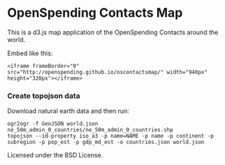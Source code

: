 # OpenSpending Contacts Map

This is a d3.js map application of the OpenSpending Contacts around the world.

Embed like this:

    <iframe frameBorder="0" src="http://openspending.github.io/oscontactsmap/" width="940px" height="320px"></iframe>


### Create topojson data

Download natural earth data and then run:

    ogr2ogr -f GeoJSON world.json ne_50m_admin_0_countries/ne_50m_admin_0_countries.shp
    topojson --id-property iso_a3 -p name=NAME -p name -p continent -p subregion -p pop_est -p gdp_md_est -o countries.json world.json


Licensed under the BSD License.

